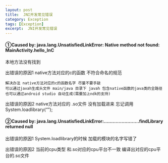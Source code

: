```yaml
---
layout: post
title:  JNI开发常见错误
category: Exception
tags: [Exception]
excerpt:  JNI开发常见错误
---
```


#### ①Caused by: java.lang.UnsatisfiedLinkError: Native method not found: MainActivity.hello_InC ####

本地方法没有找到 

出错误的原因1 native方法对应的c的函数 不符合命名的规范 

	解决办法 native方法对应的c的函数名字 尽量不要手敲 
	可以通过javah生成头文件 main/java 目录下 javah 包含native函数的java类的全路径 
	也可以通过android studio 自动生成(需要加上ndk的支持) 
 


出错误的原因2 native方法对应的 .so文件 没有加载进来 忘记调用System.loadlibrary(“”);

#### ②Caused by: java.lang.UnsatisfiedLinkError:……………………findLibrary returned null ####

出错误的原因1 System.loadlibrary的时候 加载的模块的名字写错了
 
出错误的原因2 当前的cpu类型 和.so对应的cpu平台不一致 编译出对应的cpu平台的.so文件